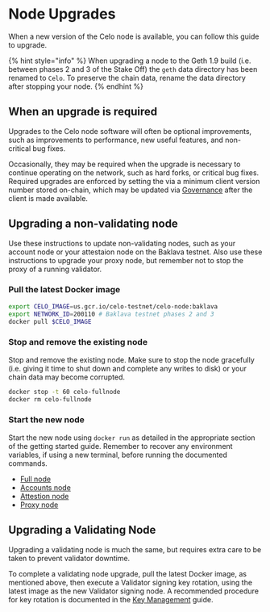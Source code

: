 # Node Upgrades

When a new version of the Celo node is available, you can follow this guide to upgrade.

{% hint style="info" %}
When upgrading a node to the Geth 1.9 build (i.e. between phases 2 and 3 of the Stake Off) the `geth` data directory has been renamed to `Celo`. To preserve the chain data, rename the data directory after stopping your node.
{% endhint %}

## When an upgrade is required

Upgrades to the Celo node software will often be optional improvements, such as improvements to performance, new useful features, and non-critical bug fixes.

Occasionally, they may be required when the upgrade is necessary to continue operating on the network, such as hard forks, or critical bug fixes. Required upgrades are enforced by setting the via a minimum client version number stored on-chain, which may be updated via [Governance](../celo-codebase/protocol/governance.md) after the client is made available.

## Upgrading a non-validating node

Use these instructions to update non-validating nodes, such as your account node or your attestaion node on the Baklava testnet. Also use these instructions to upgrade your proxy node, but remember not to stop the proxy of a running validator.

### Pull the latest Docker image

```bash
export CELO_IMAGE=us.gcr.io/celo-testnet/celo-node:baklava
export NETWORK_ID=200110 # Baklava testnet phases 2 and 3
docker pull $CELO_IMAGE
```

### Stop and remove the existing node

Stop and remove the existing node. Make sure to stop the node gracefully (i.e. giving it time to shut down and complete any writes to disk) or your chain data may become corrupted.

```bash
docker stop -t 60 celo-fullnode
docker rm celo-fullnode
```

### Start the new node

Start the new node using `docker run` as detailed in the appropriate section of the getting started guide. Remember to recover any environment variables, if using a new terminal, before running the documented commands.

* [Full node](../getting-started/running-a-full-node.html#start-the-node)
* [Accounts node](../getting-started/running-a-validator.md#start-your-accounts-node)
* [Attestion node](../getting-started/running-a-validator.md#running-the-attestation-service)
* [Proxy node](../getting-started/running-a-validator.md#deploy-a-proxy)

## Upgrading a Validating Node

Upgrading a validating node is much the same, but requires extra care to be taken to prevent validator downtime.

To complete a validating node upgrade, pull the latest Docker image, as mentioned above, then execute a Validator signing key rotation, using the latest image as the new Validator signing node. A recommended procedure for key rotation is documented in the [Key Management](key-management.md#validator-signer-key-rotation) guide.
